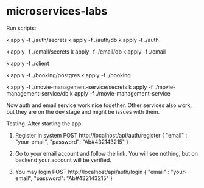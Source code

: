# microservices-labs

Run scripts:

k apply -f ./auth/secrets
k apply -f ./auth/db
k apply -f ./auth

k apply -f ./email/secrets
k apply -f ./email/db
k apply -f ./email

k apply -f ./client

k apply -f ./booking/postgres
k apply -f ./booking

k apply -f ./movie-management-service/secrets
k apply -f ./movie-management-service/db
k apply -f ./movie-management-service

Now auth and email service work nice together.
Other services also work, but they are on the dev stage and might be issues with them.

Testing.
After starting the app:
1) Register in system
    POST http://localhost/api/auth/register
    {
        "email" : "your-email",
        "password": "Ab#432143215"
    }

2) Go to your email account and follow the link. You will see nothing, but on backend 
your account will be verified.

3) You may login
    POST http://localhost/api/auth/login
    {
        "email" : "your-email",
        "password": "Ab#432143215"
    }
